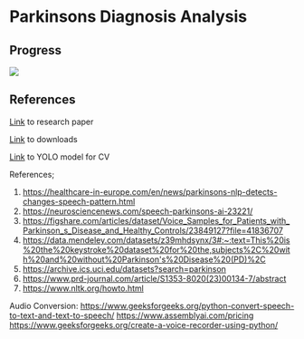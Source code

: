 # Parkinsons Diagnosis Analysis
## Progress
![](https://geps.dev/progress/30?warningColor=800000&warningColor=ff9900&successColor=006600)

## References
[Link](https://www.ncbi.nlm.nih.gov/pmc/articles/PMC8904564/) to research paper

[Link](https://figshare.com/articles/dataset/A_public_dataset_of_video_acceleration_and_angular_velocity_in_individuals_with_Parkinson_s_disease_during_the_turning-in-place_task/14984667?file=31324702) to downloads

[Link](https://docs.ultralytics.com/tasks/pose/) to YOLO model for CV

References;

1. https://healthcare-in-europe.com/en/news/parkinsons-nlp-detects-changes-speech-pattern.html
2. https://neurosciencenews.com/speech-parkinsons-ai-23221/
3. https://figshare.com/articles/dataset/Voice_Samples_for_Patients_with_Parkinson_s_Disease_and_Healthy_Controls/23849127?file=41836707
4. https://data.mendeley.com/datasets/z39mhdsynx/3#:~:text=This%20is%20the%20keystroke%20dataset%20for%20the,subjects%2C%20with%20and%20without%20Parkinson's%20Disease%20(PD)%2C
5. https://archive.ics.uci.edu/datasets?search=parkinson
6. https://www.prd-journal.com/article/S1353-8020(23)00134-7/abstract
7. https://www.nltk.org/howto.html

Audio Conversion:
https://www.geeksforgeeks.org/python-convert-speech-to-text-and-text-to-speech/
https://www.assemblyai.com/pricing
https://www.geeksforgeeks.org/create-a-voice-recorder-using-python/
